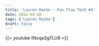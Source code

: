 ```yaml
---
title: 'Lauren Raske - Fan Flow Tech #4'
date: 2012-02-20
tags: ['Lauren Raske']
draft: false
---
```

{{< youtube tNoqa3g7LU8 >}}
